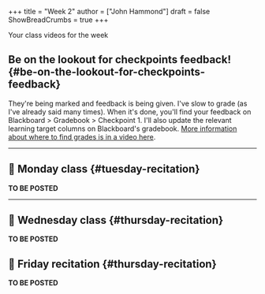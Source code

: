 +++
title = "Week 2"
author = ["John Hammond"]
draft = false
ShowBreadCrumbs = true
+++

Your class videos for the week
<!--more-->


## Be on the lookout for checkpoints feedback! {#be-on-the-lookout-for-checkpoints-feedback}

They're being marked and feedback is being given. I've slow to grade (as
I've already said many times). When it's done, you'll find your feedback
on Blackboard &gt; Gradebook &gt; Checkpoint 1. I'll also update the relevant
learning target columns on Blackboard's gradebook.
[More information about where to find grades is in a video here](https://youtu.be/cjoz2SwNo70).

---


## 🎥 Monday class {#tuesday-recitation}

**TO BE POSTED**

---


## 🎥 Wednesday class {#thursday-recitation}

**TO BE POSTED**


## 🎥 Friday recitation {#thursday-recitation}

**TO BE POSTED**

